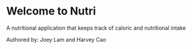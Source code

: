 # Welcome to Nutri 

A nutritional application that keeps track of caloric and nutritional intake


Authored by: Joey Lam and Harvey Cao
